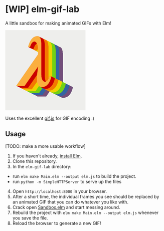# [WIP] elm-gif-lab

A little sandbox for making animated GIFs with Elm!

![animated rainbow lambda](rainbow-lambda.gif?raw=true)

Uses the excellent [gif.js](https://jnordberg.github.io/gif.js/) for GIF encoding :)

## Usage

[TODO: make a more usable workflow]

1. If you haven't already, [install Elm](http://elm-lang.org/install).
2. Clone this repository.
3. In the `elm-gif-lab` directory:
  * run `elm make Main.elm --output elm.js` to build the project.
  * run `python -m SimpleHTTPServer` to serve up the files
4. Open `http://localhost:8000` in your browser.
5. After a short time, the individual frames you see should be replaced by an animated GIF that you can do whatever you like with.
6. Crack open [Sandbox.elm](https://github.com/jamesmacaulay/elm-gif-lab/blob/master/Sandbox.elm) and start messing around.
7. Rebuild the project with `elm make Main.elm --output elm.js` whenever you save the file.
8. Reload the browser to generate a new GIF!
